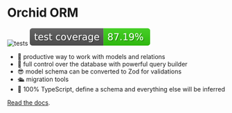 # Orchid ORM

![tests](https://github.com/romeerez/orchid-orm/actions/workflows/tests.yml/badge.svg)
![coverage](https://raw.githubusercontent.com/romeerez/orchid-orm/badges/coverage-badge.svg)

- 🚀️ productive way to work with models and relations
- 🧐️ full control over the database with powerful query builder
- 😎️ model schema can be converted to Zod for validations
- 🛳️ migration tools
- 💯 100% TypeScript, define a schema and everything else will be inferred

[Read the docs](https://orchid-orm.netlify.app/guide/).
